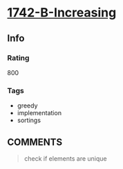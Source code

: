 # [1742-B-Increasing](https://codeforces.com/problemset/problem/1742/B)

## Info

### Rating

800

### Tags

- greedy
- implementation
- sortings

## __COMMENTS__

> check if elements are unique
